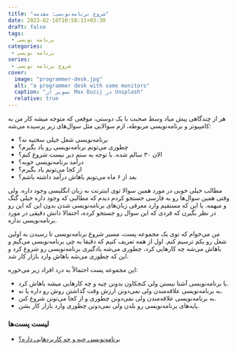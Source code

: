 ```yaml
---
title: "شروع برنامه‌نویسی: مقدمه"
date: 2023-02-16T10:58:11+03:30
draft: false
tags: 
 - برنامه نویسی
categories:
 - برنامه نویسی
series:
 - شروع برنامه نویسی
cover:
  image: "programmer-desk.jpg"
  alt: "a programmer desk with some monitors"
  caption: "تصویر از Max Duzij در Unsplash"
  relative: true
---
```

هر از چندگاهی پیش میاد وسط صحبت با یک دوستی، موقعی که متوجه میشه کار من به کامپیوتر و برنامه‌نویسی مربوطه، ازم سوالایی مثل سوال‌های زیر پرسیده می‌شه:
* برنامه‌نویسی شغل خیلی سختیه نه؟
* چطوری می‌تونم برنامه‌نویسی رو یاد بگیرم؟
* الان ۳۰ سالم شده. با توجه به سنم دیر نیست شروع کنم؟
* درآمد برنامه‌نویسی خوبه؟
* از کجا می‌تونم یاد بگیرم؟
* بعد از ۶ ماه می‌تونم باهاش درآمد داشته باشم؟

مطالب خیلی خوبی در مورد همین سوالا توی اینترنت به زبان انگلیسی وجود داره. ولی وقتی همین سوال‌ها رو به فارسی جستجو کردم دیدم که مطالبی که وجود داره خیلی گنگ و مبهمه. یا این که مستقیم وارد معرفی زبان‌های برنامه‌نویسی شدن بدون این که این رو در نظر بگیرن که فردی که این سوال رو جستجو کرده، احتمالا دانش دقیقی در مورد برنامه‌نویسی نداره.

من می‌خوام که توی یک مجموعه پست، مسیر شروع برنامه‌نویسی تا رسیدن به اولین شغل رو یکم ترسیم کنم. اول از همه تعریف کنیم که دقیقا به چی برنامه‌نویسی می‌گیم و باهاش می‌شه چه کارهایی کرد، چطوری می‌شه یادگیری برنامه‌نویسی رو شروع کرد و این که چطوری می‌شه باهاش وارد بازار کار شد.

این مجموعه پست احتمالاً به درد افراد زیر می‌خوره:
- با برنامه‌نویسی آشنا نیستن ولی کنجکاون بدونن چیه و چه‌ کارهایی میشه باهاش کرد.
- به برنامه‌نویسی علاقه‌مندن ولی نمی‌دونن ارزش وقت گذاشتن روش رو داره یا نه.
- به برنامه‌نویسی علاقه‌مندن ولی نمی‌دونن چطوری و از کجا می‌تونن شروع کنن.
- پایه‌های برنامه‌نویسی رو بلدن ولی نمی‌دونن چطوری وارد بازار کار بشن.

### لیست پست‌ها
* [برنامه‌نویسی چیه و چه کاربردهایی داره؟](/fa/blog/شروع-برنامه-نویسی/تعریف-و-کاربردها/)
